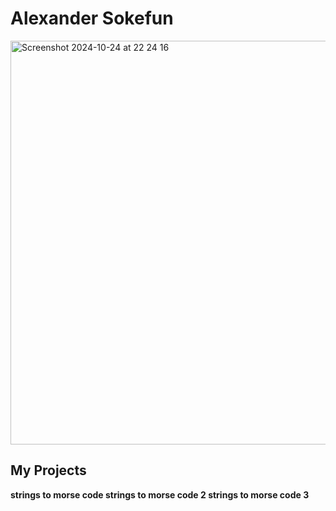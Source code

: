 <h1> Alexander Sokefun </h1>

<img width="646" alt="Screenshot 2024-10-24 at 22 24 16" src="https://github.com/user-attachments/assets/7e2edf66-cf9f-45d7-b72b-96747c2d5fe1">



<h2> My Projects </h2>
<b> strings to morse code </b>
<b> strings to morse code 2 </b>
<b> strings to morse code 3 </b>
